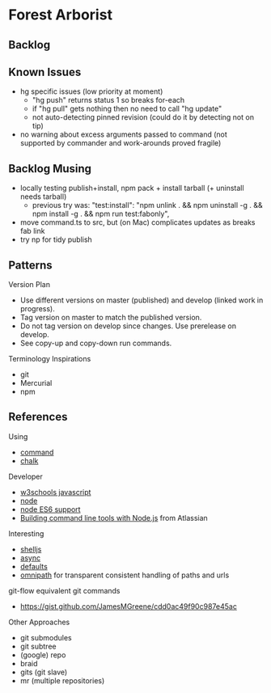# Forest Arborist

## Backlog

## Known Issues

- hg specific issues (low priority at moment)
    - "hg push" returns status 1 so breaks for-each
    - if "hg pull" gets nothing then no need to call "hg update"
    - not auto-detecting pinned revision (could do it by detecting not on tip)
- no warning about excess arguments passed to command (not supported by commander and work-arounds proved fragile)

## Backlog Musing

- locally testing publish+install, npm pack + install tarball (+ uninstall needs tarball)
    - previous try was: "test:install": "npm unlink . && npm uninstall -g . && npm install -g . && npm run test:fabonly",
- move command.ts to src, but (on Mac) complicates updates as breaks fab link
- try np for tidy publish

## Patterns

Version Plan

- Use different versions on master (published) and develop (linked work in progress).
- Tag version on master to match the published version.
- Do not tag version on develop since changes. Use prerelease on develop.
- See copy-up and copy-down run commands.

Terminology Inspirations

- git
- Mercurial
- npm

## References

Using

- [command](https://www.npmjs.com/package/commander)
- [chalk](https://github.com/sindresorhus/chalk)

Developer

- [w3schools javascript](http://www.w3schools.com/js/default.asp)
- [node](https://nodejs.org/docs/latest/api/index.html)
- [node ES6 support](http://node.green)
- [Building command line tools with Node.js](https://developer.atlassian.com/blog/2015/11/scripting-with-node/) from Atlassian

Interesting

- [shelljs](http://documentup.com/arturadib/shelljs#command-reference)
- [async](http://caolan.github.io/async/)
- [defaults](https://www.npmjs.com/package/defaults)
- [omnipath](https://www.npmjs.com/package/omnipath) for transparent consistent handling of paths and urls

git-flow equivalent git commands

- <https://gist.github.com/JamesMGreene/cdd0ac49f90c987e45ac>

Other Approaches

- git submodules
- git subtree
- (google) repo
- braid
- gits (git slave)
- mr (multiple repositories)
